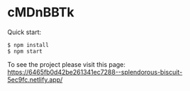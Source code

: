 # cMDnBBTk

Quick start:

```
$ npm install
$ npm start
````

To see the project please visit this page: https://6465fb0d42be261341ec7288--splendorous-biscuit-5ec9fc.netlify.app/
